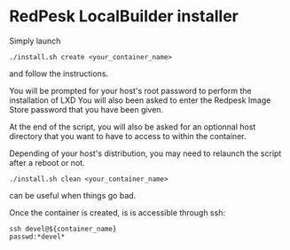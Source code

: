 # RedPesk LocalBuilder installer

Simply launch 

```
./install.sh create <your_container_name>
```
and follow the instructions.

You will be prompted for your host's root password to perform the installation of LXD
You will also been asked to enter the Redpesk Image Store password that you have been
given.

At the end of the script, you will also be asked for an optionnal host directory that 
you want to have to access to within the container.

Depending of your host's distribution, you may need to relaunch the script after a reboot or not.

```
./install.sh clean <your_container_name>
```

can be useful when things go bad.

Once the container is created, is is accessible through ssh:

```
ssh devel@${container_name}
passwd:*devel*
```



